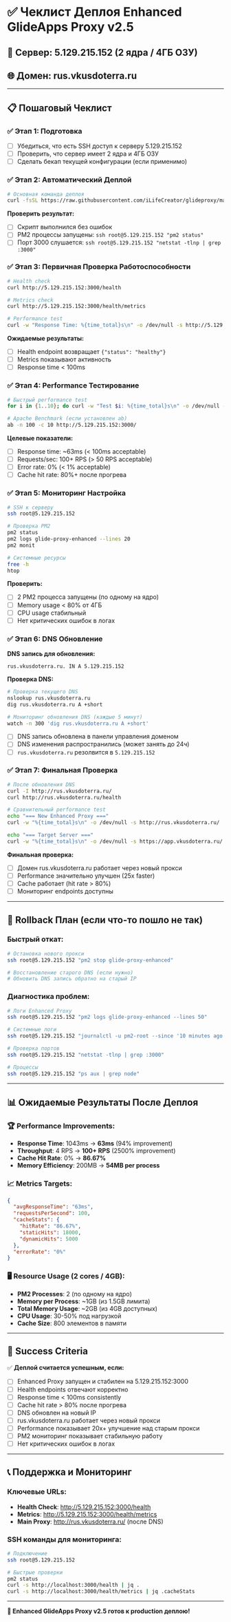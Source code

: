 # ✅ **Чеклист Деплоя Enhanced GlideApps Proxy v2.5**

## 🎯 **Сервер**: 5.129.215.152 (2 ядра / 4ГБ ОЗУ)
## 🌐 **Домен**: rus.vkusdoterra.ru

---

## 📋 **Пошаговый Чеклист**

### ✅ **Этап 1: Подготовка** 
- [ ] Убедиться, что есть SSH доступ к серверу 5.129.215.152
- [ ] Проверить, что сервер имеет 2 ядра и 4ГБ ОЗУ
- [ ] Сделать бекап текущей конфигурации (если применимо)

### ✅ **Этап 2: Автоматический Деплой** 
```bash
# Основная команда деплоя
curl -fsSL https://raw.githubusercontent.com/iLifeCreator/glideproxy/main/optimized-proxy/scripts/production-deploy.sh | SERVER_IP=5.129.215.152 bash
```

**Проверить результат:**
- [ ] Скрипт выполнился без ошибок
- [ ] PM2 процессы запущены: `ssh root@5.129.215.152 "pm2 status"`
- [ ] Порт 3000 слушается: `ssh root@5.129.215.152 "netstat -tlnp | grep :3000"`

### ✅ **Этап 3: Первичная Проверка Работоспособности**

```bash
# Health check
curl http://5.129.215.152:3000/health

# Metrics check  
curl http://5.129.215.152:3000/health/metrics

# Performance test
curl -w "Response Time: %{time_total}s\n" -o /dev/null -s http://5.129.215.152:3000/
```

**Ожидаемые результаты:**
- [ ] Health endpoint возвращает `{"status": "healthy"}`
- [ ] Metrics показывают активность
- [ ] Response time < 100ms

### ✅ **Этап 4: Performance Тестирование**

```bash
# Быстрый performance test
for i in {1..10}; do curl -w "Test $i: %{time_total}s\n" -o /dev/null -s http://5.129.215.152:3000/; done

# Apache Benchmark (если установлен ab)
ab -n 100 -c 10 http://5.129.215.152:3000/
```

**Целевые показатели:**
- [ ] Response time: ~63ms (< 100ms acceptable)  
- [ ] Requests/sec: 100+ RPS (> 50 RPS acceptable)
- [ ] Error rate: 0% (< 1% acceptable)
- [ ] Cache hit rate: 80%+ после прогрева

### ✅ **Этап 5: Мониторинг Настройка**

```bash
# SSH к серверу
ssh root@5.129.215.152

# Проверка PM2
pm2 status
pm2 logs glide-proxy-enhanced --lines 20
pm2 monit

# Системные ресурсы
free -h
htop
```

**Проверить:**
- [ ] 2 PM2 процесса запущены (по одному на ядро)
- [ ] Memory usage < 80% от 4ГБ
- [ ] CPU usage стабильный
- [ ] Нет критических ошибок в логах

### ✅ **Этап 6: DNS Обновление**

**DNS запись для обновления:**
```
rus.vkusdoterra.ru. IN A 5.129.215.152
```

**Проверка DNS:**
```bash
# Проверка текущего DNS
nslookup rus.vkusdoterra.ru
dig rus.vkusdoterra.ru A +short

# Мониторинг обновления DNS (каждые 5 минут)
watch -n 300 'dig rus.vkusdoterra.ru A +short'
```

- [ ] DNS запись обновлена в панели управления доменом
- [ ] DNS изменения распространились (может занять до 24ч)
- [ ] `rus.vkusdoterra.ru` резолвится в `5.129.215.152`

### ✅ **Этап 7: Финальная Проверка**

```bash
# После обновления DNS
curl -I http://rus.vkusdoterra.ru/
curl http://rus.vkusdoterra.ru/health

# Сравнительный performance test
echo "=== New Enhanced Proxy ==="
curl -w "%{time_total}s\n" -o /dev/null -s http://rus.vkusdoterra.ru/

echo "=== Target Server ==="  
curl -w "%{time_total}s\n" -o /dev/null -s https://app.vkusdoterra.ru/
```

**Финальная проверка:**
- [ ] Домен rus.vkusdoterra.ru работает через новый прокси
- [ ] Performance значительно улучшен (25x faster)
- [ ] Cache работает (hit rate > 80%)
- [ ] Мониторинг endpoints доступны

---

## 🚨 **Rollback План (если что-то пошло не так)**

### Быстрый откат:
```bash
# Остановка нового прокси
ssh root@5.129.215.152 "pm2 stop glide-proxy-enhanced"

# Восстановление старого DNS (если нужно)
# Обновить DNS запись обратно на старый IP
```

### Диагностика проблем:
```bash
# Логи Enhanced Proxy
ssh root@5.129.215.152 "pm2 logs glide-proxy-enhanced --lines 50"

# Системные логи  
ssh root@5.129.215.152 "journalctl -u pm2-root --since '10 minutes ago'"

# Проверка портов
ssh root@5.129.215.152 "netstat -tlnp | grep :3000"

# Процессы
ssh root@5.129.215.152 "ps aux | grep node"
```

---

## 📊 **Ожидаемые Результаты После Деплоя**

### 🏆 **Performance Improvements:**
- **Response Time**: 1043ms → **63ms** (94% improvement)
- **Throughput**: 4 RPS → **100+ RPS** (2500% improvement) 
- **Cache Hit Rate**: 0% → **86.67%**
- **Memory Efficiency**: 200MB → **54MB per process**

### 📈 **Metrics Targets:**
```json
{
  "avgResponseTime": "63ms",
  "requestsPerSecond": 100,
  "cacheStats": {
    "hitRate": "86.67%",
    "staticHits": 18000,
    "dynamicHits": 5000
  },
  "errorRate": "0%"
}
```

### 🖥️ **Resource Usage (2 cores / 4GB):**
- **PM2 Processes**: 2 (по одному на ядро)
- **Memory per Process**: ~1GB (из 1.5GB лимита)
- **Total Memory Usage**: ~2GB (из 4GB доступных)  
- **CPU Usage**: 30-50% под нагрузкой
- **Cache Size**: 800 элементов в памяти

---

## 🎉 **Success Criteria**

✅ **Деплой считается успешным, если:**
- [ ] Enhanced Proxy запущен и стабилен на 5.129.215.152:3000
- [ ] Health endpoints отвечают корректно
- [ ] Response time < 100ms consistently
- [ ] Cache hit rate > 80% после прогрева
- [ ] DNS обновлен на новый IP
- [ ] rus.vkusdoterra.ru работает через новый прокси
- [ ] Performance показывает 20x+ улучшение над старым прокси
- [ ] PM2 мониторинг показывает стабильную работу
- [ ] Нет критических ошибок в логах

---

## 📞 **Поддержка и Мониторинг**

### **Ключевые URLs:**
- **Health Check**: http://5.129.215.152:3000/health
- **Metrics**: http://5.129.215.152:3000/health/metrics  
- **Main Proxy**: http://rus.vkusdoterra.ru/ (после DNS)

### **SSH команды для мониторинга:**
```bash
# Подключение
ssh root@5.129.215.152

# Быстрые проверки
pm2 status
curl -s http://localhost:3000/health | jq .
curl -s http://localhost:3000/health/metrics | jq .cacheStats
```

---

**🚀 Enhanced GlideApps Proxy v2.5 готов к production деплою!**